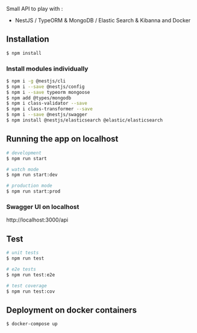 Small API to play with :

- NestJS / TypeORM & MongoDB / Elastic Search & Kibanna and Docker

## Installation

```bash
$ npm install
```

### Install modules individually

```bash
$ npm i -g @nestjs/cli
$ npm i --save @nestjs/config
$ npm i --save typeorm mongoose
$ npm add @types/mongodb
$ npm i class-validator --save
$ npm i class-transformer --save
$ npm i --save @nestjs/swagger
$ npm install @nestjs/elasticsearch @elastic/elasticsearch
```

## Running the app on localhost

```bash
# development
$ npm run start

# watch mode
$ npm run start:dev

# production mode
$ npm run start:prod
```

### Swagger UI on localhost

http://localhost:3000/api

## Test

```bash
# unit tests
$ npm run test

# e2e tests
$ npm run test:e2e

# test coverage
$ npm run test:cov
```

## Deployment on docker containers

```bash
$ docker-compose up
```
